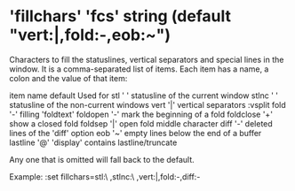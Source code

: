 # 'fillchars' 'fcs' string (default "vert:|,fold:-,eob:~") 

Characters to fill the statuslines, vertical separators and special
lines in the window.
It is a comma-separated list of items.  Each item has a name, a colon
and the value of that item:

item name	default		Used for 
stl		' '		statusline of the current window
stlnc		' '		statusline of the non-current windows
vert		'|'		vertical separators :vsplit
fold		'-'		filling 'foldtext'
foldopen	'-'		mark the beginning of a fold
foldclose	'+'		show a closed fold
foldsep	'|'		open fold middle character
diff		'-'		deleted lines of the 'diff' option
eob		'~'		empty lines below the end of a buffer
lastline	'@'		'display' contains lastline/truncate

Any one that is omitted will fall back to the default.

Example: 
:set fillchars=stl:\ ,stlnc:\ ,vert:\|,fold:-,diff:-
